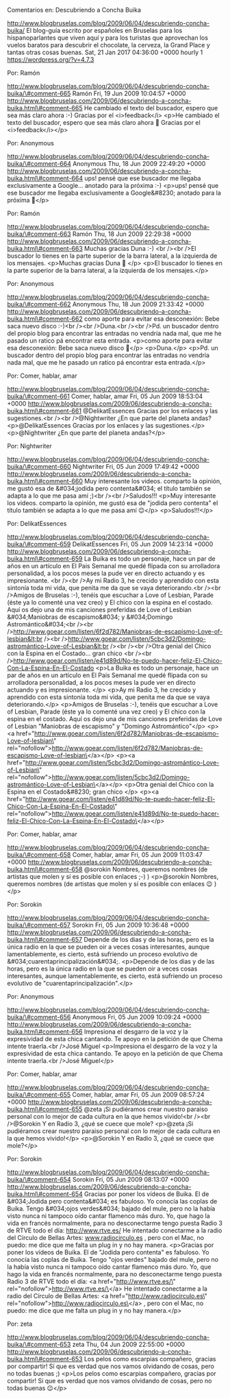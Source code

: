 Comentarios en: Descubriendo a Concha Buika

http://www.blogbruselas.com/blog/2009/06/04/descubriendo-concha-buika/
El blog-guía escrito por españoles en Bruselas para los hispanoparlantes
que viven aquí y para los turistas que aprovechan los vuelos baratos
para descubrir el chocolate, la cerveza, la Grand Place y tantas otras
cosas buenas. Sat, 21 Jan 2017 04:36:00 +0000 hourly 1
https://wordpress.org/?v=4.7.3

Por: Ramón

http://www.blogbruselas.com/blog/2009/06/04/descubriendo-concha-buika/\#comment-665
Ramón Fri, 19 Jun 2009 10:04:57 +0000
http://www.blogbruselas.com/2009/06/descubriendo-a-concha-buika.html\#comment-665
He cambiado el texto del buscador, espero que sea más claro ahora :-)
Gracias por el &lt;i&gt;feedback&lt;/i&gt; \<p\>He cambiado el texto del
buscador, espero que sea más claro ahora 🙂 Gracias por el
\<i\>feedback\</i\>\</p\>

Por: Anonymous

http://www.blogbruselas.com/blog/2009/06/04/descubriendo-concha-buika/\#comment-664
Anonymous Thu, 18 Jun 2009 22:49:20 +0000
http://www.blogbruselas.com/2009/06/descubriendo-a-concha-buika.html\#comment-664
ups! pensé que ese buscador me llegaba exclusivamente a Google\...
anotado para la próxima :-) \<p\>ups! pensé que ese buscador me llegaba
exclusivamente a Google&\#8230; anotado para la próxima 🙂\</p\>

Por: Ramón

http://www.blogbruselas.com/blog/2009/06/04/descubriendo-concha-buika/\#comment-663
Ramón Thu, 18 Jun 2009 22:29:38 +0000
http://www.blogbruselas.com/2009/06/descubriendo-a-concha-buika.html\#comment-663
Muchas gracias Duna :-) &lt;br /&gt;&lt;br /&gt;El buscador lo tienes en
la parte superior de la barra lateral, a la izquierda de los mensajes.
\<p\>Muchas gracias Duna 🙂 \</p\> \<p\>El buscador lo tienes en la parte
superior de la barra lateral, a la izquierda de los mensajes.\</p\>

Por: Anonymous

http://www.blogbruselas.com/blog/2009/06/04/descubriendo-concha-buika/\#comment-662
Anonymous Thu, 18 Jun 2009 21:33:42 +0000
http://www.blogbruselas.com/2009/06/descubriendo-a-concha-buika.html\#comment-662
como aporte para evitar esa desconexión: Bebe saca nuevo disco :-)&lt;br
/&gt;&lt;br /&gt;Duna.&lt;br /&gt;&lt;br /&gt;Pd. un buscador dentro del
propio blog para encontrar las entradas no vendría nada mal, que me he
pasado un ratico pá encontrar esta entrada. \<p\>como aporte para evitar
esa desconexión: Bebe saca nuevo disco 🙂\</p\> \<p\>Duna.\</p\> \<p\>Pd.
un buscador dentro del propio blog para encontrar las entradas no
vendría nada mal, que me he pasado un ratico pá encontrar esta
entrada.\</p\>

Por: Comer, hablar, amar

http://www.blogbruselas.com/blog/2009/06/04/descubriendo-concha-buika/\#comment-661
Comer, hablar, amar Fri, 05 Jun 2009 18:53:04 +0000
http://www.blogbruselas.com/2009/06/descubriendo-a-concha-buika.html\#comment-661
\@DelikatEssences Gracias por los enlaces y las sugestiones.&lt;br
/&gt;&lt;br /&gt;\@Nightwriter ¿En que parte del planeta andas?
\<p\>\@DelikatEssences Gracias por los enlaces y las sugestiones.\</p\>
\<p\>\@Nightwriter ¿En que parte del planeta andas?\</p\>

Por: Nightwriter

http://www.blogbruselas.com/blog/2009/06/04/descubriendo-concha-buika/\#comment-660
Nightwriter Fri, 05 Jun 2009 17:49:42 +0000
http://www.blogbruselas.com/2009/06/descubriendo-a-concha-buika.html\#comment-660
Muy interesante los videos. comparto la opinión, me gustó esa de
&\#034;jodida pero contenta&\#034; el título también se adapta a lo que
me pasa amí ;)&lt;br /&gt;&lt;br /&gt;Saludos!!! \<p\>Muy interesante
los videos. comparto la opinión, me gustó esa de &quot;jodida pero
contenta&quot; el título también se adapta a lo que me pasa amí 😉\</p\>
\<p\>Saludos!!!\</p\>

Por: DelikatEssences

http://www.blogbruselas.com/blog/2009/06/04/descubriendo-concha-buika/\#comment-659
DelikatEssences Fri, 05 Jun 2009 14:23:14 +0000
http://www.blogbruselas.com/2009/06/descubriendo-a-concha-buika.html\#comment-659
La Buika es todo un personaje, hace un par de años en un artículo en El
Pais Semanal me quedé flipada con su arrolladora personalidad, a los
pocos meses la pude ver en directo actuando y es impresionante. &lt;br
/&gt;&lt;br /&gt;Ay mi Radio 3, he crecido y aprendido con esta sintonía
toda mi vida, que penita me da que se vaya deteriorando.&lt;br
/&gt;&lt;br /&gt;Amigos de Bruselas :-), tenéis que escuchar a Love of
Lesbian, Parade (éste ya lo comenté una vez creo) y El chico con la
espina en el costado. Aquí os dejo una de mis canciones preferidas de
Love of Lesbian &\#034;Maniobras de escapismo&\#034; y &\#034;Domingo
Astromántico&\#034;&lt;br /&gt;&lt;br
/&gt;http://www.goear.com/listen/6f2d782/Maniobras-de-escapismo-Love-of-lesbian&lt;br
/&gt;&lt;br
/&gt;http://www.goear.com/listen/5cbc3d2/Domingo-astromántico-Love-of-Lesbian&lt;br
/&gt;&lt;br /&gt;&lt;br /&gt;Otra genial del Chico con la Espina en el
Costado\... gran chico &lt;br /&gt;&lt;br
/&gt;http://www.goear.com/listen/e41d89d/No-te-puedo-hacer-feliz-El-Chico-Con-La-Espina-En-El-Costado
\<p\>La Buika es todo un personaje, hace un par de años en un artículo
en El Pais Semanal me quedé flipada con su arrolladora personalidad, a
los pocos meses la pude ver en directo actuando y es impresionante.
\</p\> \<p\>Ay mi Radio 3, he crecido y aprendido con esta sintonía toda
mi vida, que penita me da que se vaya deteriorando.\</p\> \<p\>Amigos de
Bruselas :-), tenéis que escuchar a Love of Lesbian, Parade (éste ya lo
comenté una vez creo) y El chico con la espina en el costado. Aquí os
dejo una de mis canciones preferidas de Love of Lesbian &quot;Maniobras
de escapismo&quot; y &quot;Domingo Astromántico&quot;\</p\> \<p\>\<a
href=\"http://www.goear.com/listen/6f2d782/Maniobras-de-escapismo-Love-of-lesbian\"
rel=\"nofollow\"\>http://www.goear.com/listen/6f2d782/Maniobras-de-escapismo-Love-of-lesbian\</a\>\</p\>
\<p\>\<a
href=\"http://www.goear.com/listen/5cbc3d2/Domingo-astromántico-Love-of-Lesbian\"
rel=\"nofollow\"\>http://www.goear.com/listen/5cbc3d2/Domingo-astromántico-Love-of-Lesbian\</a\>\</p\>
\<p\>Otra genial del Chico con la Espina en el Costado&\#8230; gran
chico \</p\> \<p\>\<a
href=\"http://www.goear.com/listen/e41d89d/No-te-puedo-hacer-feliz-El-Chico-Con-La-Espina-En-El-Costado\"
rel=\"nofollow\"\>http://www.goear.com/listen/e41d89d/No-te-puedo-hacer-feliz-El-Chico-Con-La-Espina-En-El-Costado\</a\>\</p\>

Por: Comer, hablar, amar

http://www.blogbruselas.com/blog/2009/06/04/descubriendo-concha-buika/\#comment-658
Comer, hablar, amar Fri, 05 Jun 2009 11:03:47 +0000
http://www.blogbruselas.com/2009/06/descubriendo-a-concha-buika.html\#comment-658
\@sorokin Nombres, queremos nombres (de artistas que molen y sí es
posible con enlaces ;-) ) \<p\>\@sorokin Nombres, queremos nombres (de
artistas que molen y sí es posible con enlaces 😉 )\</p\>

Por: Sorokin

http://www.blogbruselas.com/blog/2009/06/04/descubriendo-concha-buika/\#comment-657
Sorokin Fri, 05 Jun 2009 10:36:48 +0000
http://www.blogbruselas.com/2009/06/descubriendo-a-concha-buika.html\#comment-657
Depende de los dias y de las horas, pero es la única radio en la que se
pueden oir a veces cosas interesantes, aunque lamentablemente, es
cierto, está sufriendo un proceso evolutivo de
&\#034;cuarentaprincipalización&\#034;. \<p\>Depende de los dias y de
las horas, pero es la única radio en la que se pueden oir a veces cosas
interesantes, aunque lamentablemente, es cierto, está sufriendo un
proceso evolutivo de &quot;cuarentaprincipalización&quot;.\</p\>

Por: Anonymous

http://www.blogbruselas.com/blog/2009/06/04/descubriendo-concha-buika/\#comment-656
Anonymous Fri, 05 Jun 2009 10:09:24 +0000
http://www.blogbruselas.com/2009/06/descubriendo-a-concha-buika.html\#comment-656
Impresiona el desgarro de la voz y la expresividad de esta chica
cantando. Te apoyo en la petición de que Chema intente traerla.&lt;br
/&gt;José Miguel \<p\>Impresiona el desgarro de la voz y la expresividad
de esta chica cantando. Te apoyo en la petición de que Chema intente
traerla.\<br /\>José Miguel\</p\>

Por: Comer, hablar, amar

http://www.blogbruselas.com/blog/2009/06/04/descubriendo-concha-buika/\#comment-655
Comer, hablar, amar Fri, 05 Jun 2009 08:57:24 +0000
http://www.blogbruselas.com/2009/06/descubriendo-a-concha-buika.html\#comment-655
\@zeta ¡Si pudiéramos crear nuestro paraiso personal con lo mejor de
cada cultura en la que hemos vivido!&lt;br /&gt;&lt;br /&gt;\@Sorokin Y
en Radio 3, ¿qué se cuece que mole? \<p\>\@zeta ¡Si pudiéramos crear
nuestro paraiso personal con lo mejor de cada cultura en la que hemos
vivido!\</p\> \<p\>\@Sorokin Y en Radio 3, ¿qué se cuece que mole?\</p\>

Por: Sorokin

http://www.blogbruselas.com/blog/2009/06/04/descubriendo-concha-buika/\#comment-654
Sorokin Fri, 05 Jun 2009 08:13:07 +0000
http://www.blogbruselas.com/2009/06/descubriendo-a-concha-buika.html\#comment-654
Gracias por poner los vídeos de Buika. El de &\#034;Jodida pero
contenta&\#034; es fabuloso. Yo conocía las coplas de Buika. Tengo
&\#034;ojos verdes&\#034; bajado del mule, pero no la había visto nunca
ni tampoco oído cantar flamenco más duro. Yo, que hago la vida en
francés normalmente, para no desconectarme tengo puesta Radio 3 de RTVE
todo el día: http://www.rtve.es/ He intentado conectarme a la radio del
Círculo de Bellas Artes: www.radiocirculo.es , pero con el Mac, no
puedo: me dice que me falta un plug in y no hay manera. \<p\>Gracias por
poner los vídeos de Buika. El de &quot;Jodida pero contenta&quot; es
fabuloso. Yo conocía las coplas de Buika. Tengo &quot;ojos verdes&quot;
bajado del mule, pero no la había visto nunca ni tampoco oído cantar
flamenco más duro. Yo, que hago la vida en francés normalmente, para no
desconectarme tengo puesta Radio 3 de RTVE todo el día: \<a
href=\"http://www.rtve.es/\" rel=\"nofollow\"\>http://www.rtve.es/\</a\>
He intentado conectarme a la radio del Círculo de Bellas Artes: \<a
href=\"http://www.radiocirculo.es\"
rel=\"nofollow\"\>http://www.radiocirculo.es\</a\> , pero con el Mac, no
puedo: me dice que me falta un plug in y no hay manera.\</p\>

Por: zeta

http://www.blogbruselas.com/blog/2009/06/04/descubriendo-concha-buika/\#comment-653
zeta Thu, 04 Jun 2009 22:55:00 +0000
http://www.blogbruselas.com/2009/06/descubriendo-a-concha-buika.html\#comment-653
Los pelos como escarpias compañero, gracias por compartir! Sí que es
verdad que nos vamos olvidando de cosas, pero no todas buenas ;)
\<p\>Los pelos como escarpias compañero, gracias por compartir! Sí que
es verdad que nos vamos olvidando de cosas, pero no todas buenas 😉\</p\>
